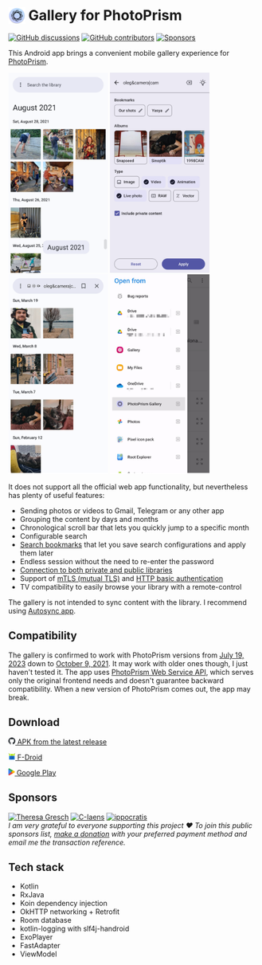 # <img src="app/src/main/res/mipmap-hdpi/ic_launcher.png" alt="Icon" style="vertical-align: bottom; height: 1.2em;"/> Gallery for PhotoPrism

[![GitHub discussions](https://img.shields.io/github/discussions/Radiokot/photoprism-android-client?label=Discussions&color=e2e0f6&style=flat-square)](https://github.com/Radiokot/photoprism-android-client/discussions) 
[![GitHub contributors](https://img.shields.io/github/contributors/Radiokot/photoprism-android-client?label=Contributors&color=e2e0f6&style=flat-square)](https://github.com/Radiokot/photoprism-android-client/graphs/contributors) 
[![Sponsors](https://img.shields.io/static/v1?label=Sponsors&message=5&color=e2e0f6&style=flat-square)](#sponsors) 

This Android app brings a convenient mobile gallery experience for [PhotoPrism](https://www.photoprism.app/).

<p float="left">
<img src="fastlane/metadata/android/en-US/images/phoneScreenshots/1.png" width=200 />
<img src="fastlane/metadata/android/en-US/images/phoneScreenshots/2.png" width=200 />
<img src="fastlane/metadata/android/en-US/images/phoneScreenshots/3.png" width=200 />
<img src="fastlane/metadata/android/en-US/images/phoneScreenshots/4.png" width=200 />
</p>

It does not support all the official web app functionality, but nevertheless has plenty of useful features:
- Sending photos or videos to Gmail, Telegram or any other app
- Grouping the content by days and months
- Chronological scroll bar that lets you quickly jump to a specific month
- Configurable search
- [Search bookmarks](https://github.com/Radiokot/photoprism-android-client/wiki/How-to-use-search-bookmarks) that let you save search configurations and apply them later
- Endless session without the need to re-enter the password
- [Connection to both private and public libraries](https://github.com/Radiokot/photoprism-android-client/wiki/Connection-guide)
- Support of [mTLS (mutual TLS)](https://github.com/Radiokot/photoprism-android-client/wiki/How-to-connect-to-a-library-with-mTLS-(mutual-TLS)-auth%3F) and [HTTP basic authentication](https://github.com/Radiokot/photoprism-android-client/wiki/Connection-guide)
- TV compatibility to easily browse your library with a remote-control

The gallery is not intended to sync content with the library. 
I recommend using [Autosync app](https://play.google.com/store/apps/details?id=com.ttxapps.autosync).

## Compatibility
The gallery is confirmed to work with PhotoPrism versions from 
[July 19, 2023](https://github.com/photoprism/photoprism/releases/tag/230719-73fa7bbe8) 
down to [October 9, 2021](https://github.com/photoprism/photoprism/releases/tag/211009-d6cc8df5). 
It may work with older ones though, I just haven't tested it.
The app uses [PhotoPrism Web Service API](https://docs.photoprism.app/developer-guide/api/), 
which serves only the original frontend needs and doesn't guarantee backward compatibility. 
When a new version of PhotoPrism comes out, the app may break.

## Download
[<img src="repository-assets/icon-github.svg" alt="APK" style="height: 1em;"/> APK from the latest release](https://github.com/Radiokot/photoprism-android-client/releases/latest)


[<img src="repository-assets/icon-fdroid.png" alt="F-Droid" style="height: 1em;"/> F-Droid](https://f-droid.org/packages/ua.com.radiokot.photoprism)


[<img src="repository-assets/icon-gplay.svg" alt="Google Play" style="height: 1em;"/> Google Play](https://play.google.com/store/apps/details?id=ua.com.radiokot.photoprism)

## Sponsors
[<img src="https://avatars.githubusercontent.com/u/15210372?s=100&v=4" alt="Theresa Gresch" height=50 />](https://github.com/graciousgrey)
[<img src="https://avatars.githubusercontent.com/u/111684368?s=100&v=4" alt="C-Iaens" height=50 />](https://github.com/C-Iaens)
[<img src="https://avatars.githubusercontent.com/u/52239579?s=100&v=4" alt="ippocratis" height=50 />](https://github.com/ippocratis)
<br>
*I am very grateful to everyone supporting this project ♥ To join this public sponsors list, [make a donation](https://radiokot.com.ua/tip) with your preferred payment method and email me the transaction reference. &emsp;*

## Tech stack
- Kotlin
- RxJava
- Koin dependency injection
- OkHTTP networking + Retrofit
- Room database
- kotlin-logging with slf4j-handroid
- ExoPlayer
- FastAdapter
- ViewModel
